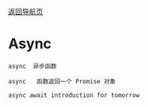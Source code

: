 [返回导航页](https://cqzhen.github.io/blog.html "导航页面")

# Async

    async  异步函数

    async   函数返回一个 Promise 对象

    async await introduction for tomorrow

